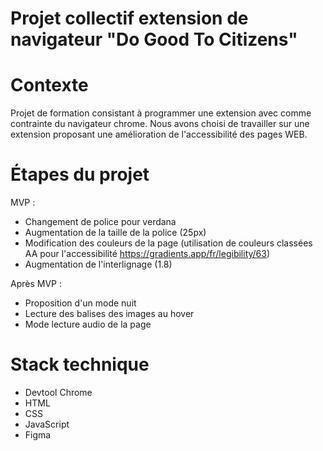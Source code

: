 # Projet collectif extension de navigateur "Do Good To Citizens"

# Contexte
Projet de formation consistant à programmer une extension avec comme contrainte du navigateur chrome. Nous avons choisi de travailler sur une extension proposant une amélioration de l'accessibilité des pages WEB.

# Étapes du projet
MVP : 
- Changement de police pour verdana
- Augmentation de la taille de la police (25px)
- Modification des couleurs de la page (utilisation de couleurs classées AA pour l'accessibilité https://gradients.app/fr/legibility/63)
- Augmentation de l'interlignage (1.8)

Après MVP :
- Proposition d'un mode nuit
- Lecture des balises des images au hover
- Mode lecture audio de la page


# Stack technique
- Devtool Chrome
- HTML
- CSS
- JavaScript
- Figma
